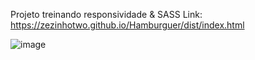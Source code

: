 Projeto treinando responsividade & SASS
Link: https://zezinhotwo.github.io/Hamburguer/dist/index.html

![image](https://github.com/user-attachments/assets/83dd55a6-88c8-43e9-9e3a-4f3925ed3829)
